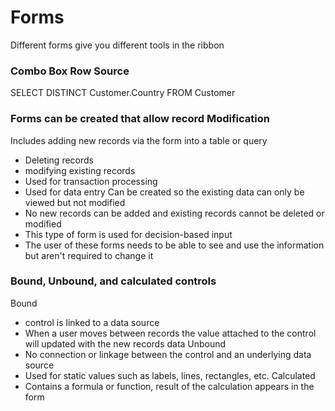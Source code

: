 # Forms
Different forms give you different tools in the ribbon
### Combo Box Row Source
SELECT DISTINCT Customer.Country FROM Customer
### Forms can be created that allow record Modification
Includes adding new records via the form into a table or query
- Deleting records
- modifying existing records
- Used for transaction processing
- Used for data entry
Can be created so the existing data can only be viewed but not modified
- No new records can be added and existing records cannot be deleted or modified
- This type of form is used for decision-based input
- The user of these forms needs to be able to see and use the information but aren't required to change it
### Bound, Unbound, and calculated controls
Bound
- control is linked to a data source
- When a user moves between records the value attached to the control will updated with the new records data
Unbound
- No connection or linkage between the control and an underlying data source
- Used for static values such as labels, lines, rectangles, etc.
Calculated
- Contains a formula or function, result of the calculation appears in the form
